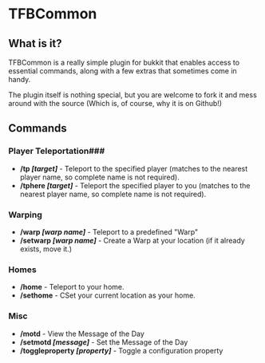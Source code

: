 # TFBCommon #

## What is it? ##

TFBCommon is a really simple plugin for bukkit that enables access to essential commands, along with a few extras that sometimes come in handy.

The plugin itself is nothing special, but you are welcome to fork it and mess around with the source (Which is, of course, why it is on Github!)

## Commands ##

### Player Teleportation###
- __/tp *[target]*__ - Teleport to the specified player (matches to the nearest player name, so complete name is not required).
- __/tphere *[target]*__ - Teleport the specified player to you (matches to the nearest player name, so complete name is not required).

### Warping ###
- __/warp *[warp name]*__ - Teleport to a predefined "Warp"
- __/setwarp *[warp name]*__ - Create a Warp at your location (if it already exists, move it.)

### Homes ###
- __/home__ - Teleport to  your home.
- __/sethome__ - CSet your current location as your home.

### Misc ###
- __/motd__ - View the Message of the Day
- __/setmotd *[message]*__ - Set the Message of the Day
- __/toggleproperty *[property]*__ - Toggle a configuration property
